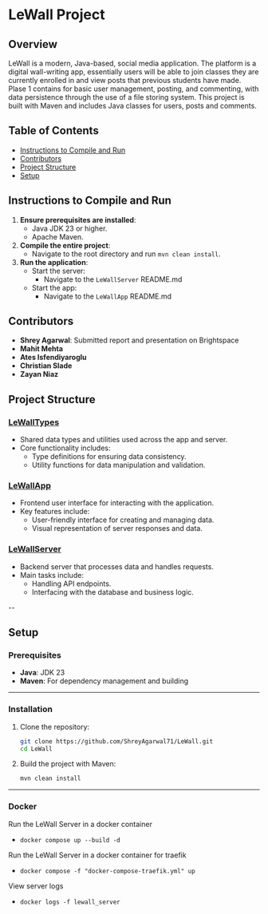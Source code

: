 # LeWall Project

## Overview

LeWall is a modern, Java-based, social media application. The platform is a digital wall-writing app, essentially users will be able to join classes they are currently enrolled in and view posts that previous students have made. Plase 1 contains for basic user management, posting, and commenting, with data persistence through the use of a file storing system. This project is built with Maven and includes Java classes for users, posts and comments.

## Table of Contents

- [Instructions to Compile and Run](#Instructions-to-Compile-and-Run)
- [Contributors](#Contributors)
- [Project Structure](#Project-Structure)
- [Setup](#setup)

## Instructions to Compile and Run

1. **Ensure prerequisites are installed**:
   - Java JDK 23 or higher.
   - Apache Maven.
2. **Compile the entire project**:
   - Navigate to the root directory and run `mvn clean install`.
3. **Run the application**:
   - Start the server:
     - Navigate to the `LeWallServer` README.md
   - Start the app:
     - Navigate to the `LeWallApp` README.md

## Contributors

- **Shrey Agarwal**: Submitted report and presentation on Brightspace
- **Mahit Mehta**
- **Ates Isfendiyaroglu**
- **Christian Slade**
- **Zayan Niaz**

## Project Structure

### [LeWallTypes](./LeWallTypes/README.md)

- Shared data types and utilities used across the app and server.
- Core functionality includes:
  - Type definitions for ensuring data consistency.
  - Utility functions for data manipulation and validation.

### [LeWallApp](./LeWallApp/README.md)

- Frontend user interface for interacting with the application.
- Key features include:
  - User-friendly interface for creating and managing data.
  - Visual representation of server responses and data.

### [LeWallServer](./LeWallServer/README.md)

- Backend server that processes data and handles requests.
- Main tasks include:
  - Handling API endpoints.
  - Interfacing with the database and business logic.

--

## Setup

### Prerequisites

- **Java**: JDK 23
- **Maven**: For dependency management and building

---

### Installation

1. Clone the repository:
   ```bash
   git clone https://github.com/ShreyAgarwal71/LeWall.git
   cd LeWall
   ```
2. Build the project with Maven:
   ```bash
   mvn clean install
   ```

---

### Docker

Run the LeWall Server in a docker container

- `docker compose up --build -d`

Run the LeWall Server in a docker container for traefik

- `docker compose -f "docker-compose-traefik.yml" up`

View server logs

- `docker logs -f lewall_server`
